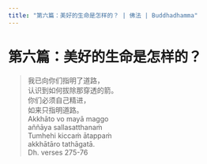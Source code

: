 ```yaml
---
title: "第六篇：美好的生命是怎样的？ | 佛法 | Buddhadhamma"
---
```


# 第六篇：美好的生命是怎样的？

> 我已向你们指明了道路，  
> 认识到如何拔除那穿透的箭。  
> 你们必须自己精进，  
> 如来只指明道路。  
> Akkhāto vo mayā maggo  
> aññāya sallasatthanaṁ  
> Tumhehi kiccaṁ ātappaṁ  
> akkhātāro tathāgatā.  
> Dh. verses 275-76